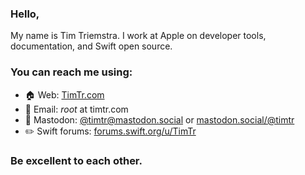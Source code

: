 ### Hello,

My name is Tim Triemstra. I work at Apple on developer tools, documentation, and Swift open source.

### You can reach me using:

- 🏠  Web:  [TimTr.com](https://timtr.com)
- 📨  Email: *root* at timtr.com
- 🐘  Mastodon: [@timtr@mastodon.social]() or [mastodon.social/@timtr](https://mastodon.social/@timtr)
- ✏️  Swift forums: [forums.swift.org/u/TimTr](https://forums.swift.org/u/TimTr)

### Be excellent to each other. 
